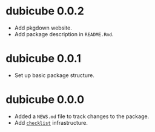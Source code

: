 # dubicube 0.0.2

* Add pkgdown website.
* Add package description in `README.Rmd`.

# dubicube 0.0.1

* Set up basic package structure.

# dubicube 0.0.0

* Added a `NEWS.md` file to track changes to the package.
* Add [`checklist`](https://inbo.github.io/checklist/) infrastructure.
